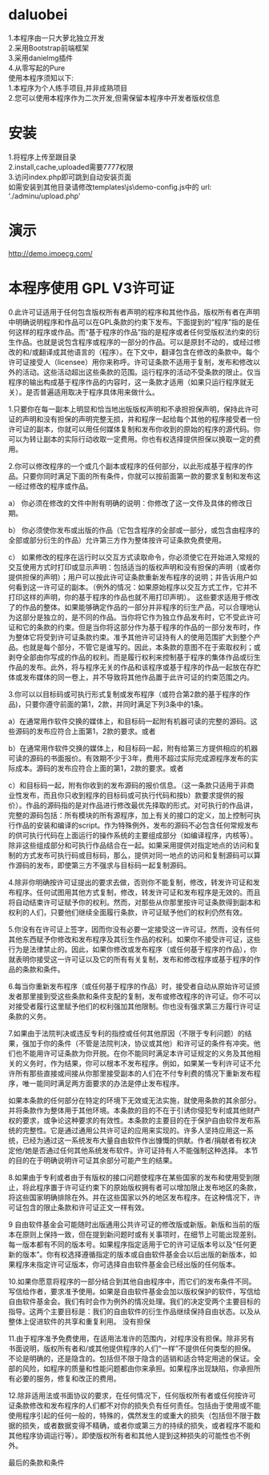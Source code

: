 # daluobei
1.本程序由一只大萝北独立开发<br>
2.采用Bootstrap前端框架<br>
3.采用danielmg插件<br>
4.从零写起的Pure<br>
使用本程序须知以下:<br>
1.本程序为个人练手项目,并非成熟项目<br>
2.您可以使用本程序作为二次开发,但需保留本程序中开发者版权信息<br>
# 安装
1.将程序上传至跟目录<br>
2.install,cache,uploaded需要7777权限<br>
3.访问index.php即可跳到自动安装页面<br>
如需安装到其他目录请修改templates\js\demo-config.js中的 url: './adminu/upload.php'<br>
# 演示
<a href="http://demo.imoecg.com/">http://demo.imoecg.com/</a><br>
# 本程序使用 GPL V3许可证

0.此许可证适用于任何包含版权所有者声明的程序和其他作品，版权所有者在声明中明确说明程序和作品可以在GPL条款的约束下发布。下面提到的“程序”指的是任何这样的程序或作品。而“基于程序的作品”指的是程序或者任何受版权法约束的衍生作品。也就是说包含程序或程序的一部分的作品。可以是原封不动的，或经过修改的和/或翻译成其他语言的（程序）。在下文中，翻译包含在修改的条款中。每个许可证接受人（licensee）用你来称呼。许可证条款不适用于复制，发布和修改以外的活动。这些活动超出这些条款的范围。运行程序的活动不受条款的限止。仅当程序的输出构成基于程序作品的内容时，这一条款才适用（如果只运行程序就无关）。是否普遍适用取决于程序具体用来做什么。

1.只要你在每一副本上明显和恰当地出版版权声明和不承担担保声明，保持此许可证的声明和没有担保的声明完整无损，并和程序一起给每个其他的程序接受者一份许可证的副本，你就可以用任何媒体复制和发布你收到的原始的程序的源代码。你可以为转让副本的实际行动收取一定费用。你也有权选择提供担保以换取一定的费用。

2.你可以修改程序的一个或几个副本或程序的任何部分，以此形成基于程序的作品。只要你同时满足下面的所有条件，你就可以按前面第一款的要求复制和发布这一经过修改的程序或作品。

a） 你必须在修改的文件中附有明确的说明：你修改了这一文件及具体的修改日期。

b） 你必须使你发布或出版的作品（它包含程序的全部或一部分，或包含由程序的全部或部分衍生的作品）允许第三方作为整体按许可证条款免费使用。

c） 如果修改的程序在运行时以交互方式读取命令，你必须使它在开始进入常规的交互使用方式时打印或显示声明：包括适当的版权声明和没有担保的声明（或者你提供担保的声明）；用户可以按此许可证条款重新发布程序的说明；并告诉用户如何看到这一许可证的副本。（例外的情况：如果原始程序以交互方式工作，它并不打印这样的声明，你的基于程序的作品也就不用打印声明）。 这些要求适用于修改了的作品的整体。如果能够确定作品的一部分并非程序的衍生产品，可以合理地认为这部分是独立的，是不同的作品。当你将它作为独立作品发布时，它不受此许可证和它的条款的约束。但是当你将这部分作为基于程序的作品的一部分发布时，作为整体它将受到许可证条款约束。准予其他许可证持有人的使用范围扩大到整个产品。也就是每个部分，不管它是谁写的。因此，本条款的意图不在于索取权利；或剥夺全部由你写成的作品的权利。而是履行权利来控制基于程序的集体作品或衍生作品的发布。此外，将与程序无关的作品和该程序或基于程序的作品一起放在存贮体或发布媒体的同一卷上，并不导致将其他作品置于此许可证的约束范围之内。

3.你可以以目标码或可执行形式复制或发布程序（或符合第2款的基于程序的作品)，只要你遵守前面的第1，2款，并同时满足下列3条中的1条。

a）在通常用作软件交换的媒体上，和目标码一起附有机器可读的完整的源码。这些源码的发布应符合上面第1，2款的要求。或者

b）在通常用作软件交换的媒体上，和目标码一起，附有给第三方提供相应的机器可读的源码的书面报价。有效期不少于3年，费用不超过实际完成源程序发布的实际成本。源码的发布应符合上面的第1，2款的要求。或者

c）和目标码一起，附有你收到的发布源码的报价信息。（这一条款只适用于非商业性发布，而且你只收到程序的目标码或可执行代码和按b）款要求提供的报价）。作品的源码指的是对作品进行修改最优先择取的形式。对可执行的作品讲，完整的源码包括：所有模块的所有源程序，加上有关的接口的定义，加上控制可执行作品的安装和编译的script。作为特殊例外，发布的源码不必包含任何常规发布的供可执行代码在上面运行的操作系统的主要组成部分（如编译程序，内核等）。除非这些组成部分和可执行作品结合在一起。如果采用提供对指定地点的访问和复制的方式发布可执行码或目标码，那么，提供对同一地点的访问和复制源码可以算作源码的发布，即使第三方不强求与目标码一起复制源码。

4.除非你明确按许可证提出的要求去做，否则你不能复制，修改，转发许可证和发布程序。任何试图用其他方式复制，修改，转发许可证和发布程序是无效的。而且将自动结束许可证赋予你的权利。然而，对那些从你那里按许可证条款得到副本和权利的人们，只要他们继续全面履行条款，许可证赋予他们的权利仍然有效。

5.你没有在许可证上签字，因而你没有必要一定接受这一许可证。然而，没有任何其他东西赋予你修改和发布程序及其衍生作品的权利。如果你不接受许可证，这些行为是法律禁止的。因此，如果你修改或发布程序（或任何基于程序的作品），你就表明你接受这一许可证以及它的所有有关复制，发布和修改程序或基于程序的作品的条款和条件。

6.每当你重新发布程序（或任何基于程序的作品）时，接受者自动从原始许可证颁发者那里接到受这些条款和条件支配的复制，发布或修改程序的许可证。你不可以对接受者履行这里赋予他们的权利强加其他限制。你也没有强求第三方履行许可证条款的义务。

7.如果由于法院判决或违反专利的指控或任何其他原因（不限于专利问题）的结果，强加于你的条件（不管是法院判决，协议或其他）和许可证的条件有冲突。他们也不能用许可证条款为你开脱。在你不能同时满足本许可证规定的义务及其他相关的义务时，作为结果，你可以根本不发布程序。例如，如果某一专利许可证不允许所有那些直接或间接从你那里接受副本的人们在不付专利费的情况下重新发布程序，唯一能同时满足两方面要求的办法是停止发布程序。

如果本条款的任何部分在特定的环境下无效或无法实施，就使用条款的其余部分。并将条款作为整体用于其他环境。本条款的目的不在于引诱你侵犯专利或其他财产权的要求，或争论这种要求的有效性。本条款的主要目的在于保护自由软件发布系统的完整性。它是通过通用公共许可证的应用来实现的。许多人坚持应用这一系统，已经为通过这一系统发布大量自由软件作出慷慨的供献。作者/捐献者有权决定他/她是否通过任何其他系统发布软件。许可证持有人不能强制这种选择。 本节的目的在于明确说明许可证其余部分可能产生的结果。

8.如果由于专利或者由于有版权的接口问题使程序在某些国家的发布和使用受到限止，将此程序置于许可证约束下的原始版权拥有者可以增加限止发布地区的条款，将这些国家明确排除在外。并在这些国家以外的地区发布程序。在这种情况下，许可证包含的限止条款和许可证正文一样有效。

9 自由软件基金会可能随时出版通用公共许可证的修改版或新版。新版和当前的版本在原则上保持一致，但在提到新问题时或有关事项时，在细节上可能出现差别。 每一版本都有不同的版本号。如果程序指定适用于它的许可证版本号以及“任何更新的版本”。你有权选择遵循指定的版本或自由软件基金会以后出版的新版本，如果程序未指定许可证版本，你可选择自由软件基金会已经出版的任何版本。

10.如果你愿意将程序的一部分结合到其他自由程序中，而它们的发布条件不同。写信给作者，要求准予使用。如果是自由软件基金会加以版权保护的软件，写信给自由软件基金会。我们有时会作为例外的情况处理。我们的决定受两个主要目标的指导。这两个主要目标是：我们的自由软件的衍生作品继续保持自由状态。以及从整体上促进软件的共享和重复利用。 没有担保

11.由于程序准予免费使用，在适用法准许的范围内，对程序没有担保。除非另有书面说明，版权所有者和/或其他提供程序的人们“一样”不提供任何类型的担保。不论是明确的，还是隐含的。包括但不限于隐含的适销和适合特定用途的保证。全部的风险，如程序的质量和性能问题都由你来承担。如果程序出现缺陷，你承担所有必要的服务，修复和改正的费用。

12.除非适用法或书面协议的要求，在任何情况下，任何版权所有者或任何按许可证条款修改和发布程序的人们都不对你的损失负有任何责任。包括由于使用或不能使用程序引起的任何一般的，特殊的，偶然发生的或重大的损失（包括但不限于数据的损失，或者数据变得不精确，或者你或第三方的持续的损失，或者程序不能和其他程序协调运行等）。即使版权所有者和其他人提到这种损失的可能性也不例外。

最后的条款和条件
